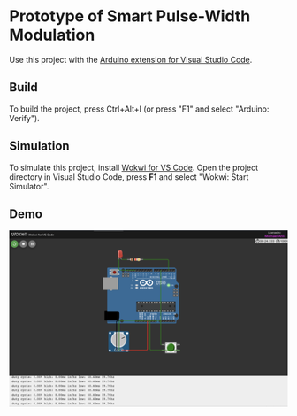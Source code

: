 # Prototype of Smart Pulse-Width Modulation

Use this project with the [Arduino extension for Visual Studio Code](https://marketplace.visualstudio.com/items?itemName=vsciot-vscode.vscode-arduino).

## Build
To build the project, press Ctrl+Alt+I (or press "F1" and select "Arduino: Verify").

## Simulation

To simulate this project, install [Wokwi for VS Code](https://marketplace.visualstudio.com/items?itemName=wokwi.wokwi-vscode). Open the project directory in Visual Studio Code, press **F1** and select "Wokwi: Start Simulator".

## Demo
![Circuit Demo by Wokwi](assets/images/demo.png)